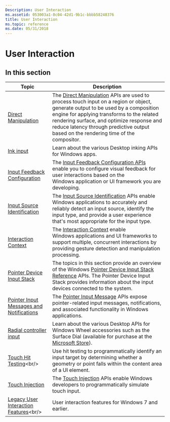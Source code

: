 ```yaml
---
Description: User Interaction
ms.assetid: 053003a1-8c04-42d1-9b1c-bbbb58248376
title: User Interaction
ms.topic: reference
ms.date: 05/31/2018
---
```


# User Interaction

## In this section

| Topic | Description |
| --- | --- |
| [Direct Manipulation](/windows/win32/directmanipulation/direct-manipulation-portal)<br/> | The [Direct Manipulation](directmanipulation/direct-manipulation-reference.md) APIs are used to process touch input on a region or object, generate output to be used by a composition engine for applying transforms to the related rendering surface, and optimize response and reduce latency through predictive output based on the rendering time of the compositor.<br/> |
| [Ink input](input_ink/input-ink-portal.md)<br/> | Learn about the various Desktop inking APIs for Windows apps.<br/>  |
| [Input Feedback Configuration](input_feedback/input-feedback-configuration-portal.md)<br/> | The [Input Feedback Configuration APIs](input_feedback/input-feedback-configuration-reference.md) enable you to configure visual feedback for user interactions based on the Windows application or UI framework you are developing. <br/> |
| [Input Source Identification](input_sourceid/input-source-identification-portal.md)<br/>   | The [Input Source Identification](input_sourceid/input-source-identification-reference.md) APIs enable Windows applications to accurately and reliably detect an input source, identify the input type, and provide a user experience that's most appropriate for the input type. <br/> |
| [Interaction Context](input_intcontext/interaction-context-portal.md)<br/> | The [Interaction Context](input_intcontext/interaction-context-reference.md) enable Windows applications and UI frameworks to support multiple, concurrent interactions by providing gesture detection and manipulation processing.<br/> |
| [Pointer Device Input Stack](input_pointerdevice/pointer-device-stack-portal.md)<br/> | The topics in this section provide an overview of the Windows [Pointer Device Input Stack Reference](input_pointerdevice/unified-input-stack-reference.md) APIs. The Pointer Device Input Stack provides information about the input devices connected to the system.<br/> |
| [Pointer Input Messages and Notifications](inputmsg/messages-and-notifications-portal.md)<br/> | The [Pointer Input Message](inputmsg/wmpointer-reference.md) APIs expose pointer-related input messages, notifications, and associated functionality in Windows applications. <br/> |
| [Radial controller input](input_radial/radialcontroller-portal.md)<br/> | Learn about the various Desktop APIs for Windows Wheel accessories such as the Surface Dial (available for purchase at the [Microsoft Store](https://aka.ms/purchasesurfacedial)). <br/> |
| [Touch Hit Testing](https://msdn.microsoft.com/library/Hh437255(v=VS.85).aspx)<br/> | Use hit testing to programmatically identify an input target by determining whether a geometry or point falls within the content area of a UI element. <br/> |
| [Touch Injection](input_touchinjection/touch-injection-portal.md)<br/> | The [Touch Injection](input_touchinjection/touch-injection-reference.md) APIs enable Windows developers to programmatically simulate touch input.<br/> |
| [Legacy User Interaction Features](https://msdn.microsoft.com/library/JJ151916(v=VS.85).aspx)<br/> | User interaction features for Windows 7 and earlier. <br/> |
